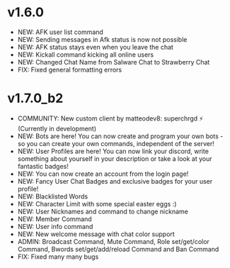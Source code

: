 # v1.6.0
- NEW: AFK user list command
- NEW: Sending messages in Afk status is now not possible
- NEW: AFK status stays even when you leave the chat
- NEW: Kickall command kicking all online users
- NEW: Changed Chat Name from Salware Chat to Strawberry Chat
- FIX: Fixed general formatting errors

# v1.7.0_b2
- COMMUNITY: New custom client by matteodev8: superchrgd ⚡ (Currently in development)
- NEW: Bots are here!
You can now create and program your own bots - so
you can create your own commands, independent of the server! 
- NEW: User Profiles are here! You can now link your discord, write something 
about yourself in your description or take a look at your fantastic badges!
- NEW: You can now create an account from the login page!
- NEW: Fancy User Chat Badges and exclusive badges for your user profile!
- NEW: Blacklisted Words
- NEW: Character Limit with some special easter eggs :)
- NEW: User Nicknames and command to change nickname
- NEW: Member Command
- NEW: User info command
- NEW: New welcome message with chat color support
- ADMIN: Broadcast Command, Mute Command, Role set/get/color Command, Bwords set/get/add/reload Command and Ban Command
- FIX: Fixed many many bugs
